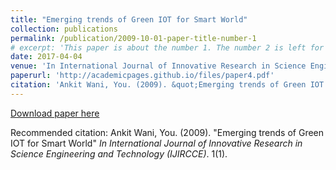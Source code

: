 ```yaml
---
title: "Emerging trends of Green IOT for Smart World"
collection: publications
permalink: /publication/2009-10-01-paper-title-number-1
# excerpt: 'This paper is about the number 1. The number 2 is left for future work.'
date: 2017-04-04
venue: 'In International Journal of Innovative Research in Science Engineering and Technology (IJIRCCE)'
paperurl: 'http://academicpages.github.io/files/paper4.pdf'
citation: 'Ankit Wani, You. (2009). &quot;Emerging trends of Green IOT for Smart World.&quot; <i>In International Journal of Innovative Research in Science Engineering and Technology (IJIRCCE)</i>. 1(1).'
---
```

[Download paper here](http://academicpages.github.io/files/paper4.pdf)

Recommended citation: Ankit Wani, You. (2009). "Emerging trends of Green IOT for Smart World" <i>In International Journal of Innovative Research in Science Engineering and Technology (IJIRCCE)</i>. 1(1).